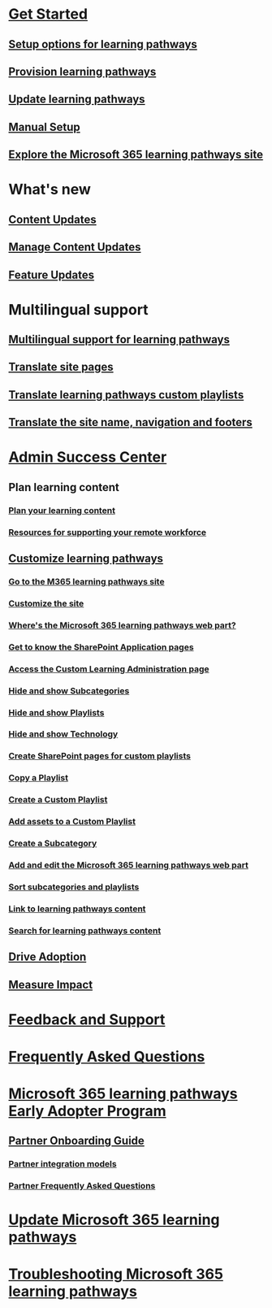 # [Get Started](index.md)  
## [Setup options for learning pathways](custom_setupoptions.md)
## [Provision learning pathways](custom_provision.md)
## [Update learning pathways](custom_update.md)
## [Manual Setup](custom_manualsetup.md)
## [Explore the Microsoft 365 learning pathways site](custom_exploresite.md)
# What's new 
## [Content Updates](custom_contentupdates.md) 
## [Manage Content Updates](custom_contentupdatesmanage.md)
## [Feature Updates](custom_featureupdates.md)
# Multilingual support
## [Multilingual support for learning pathways](custom_overview_ml.md)
## [Translate site pages](custom_translate_page_ml.md)
## [Translate learning pathways custom playlists](custom_translate_pl_ml.md)
## [Translate the site name, navigation and footers](custom_sitenamenav_ml.md)
# [Admin Success Center](custom_successcenter.md)
## Plan learning content 
### [Plan your learning content](custom_plancontent.md)
### [Resources for supporting your remote workforce](custom_plancontent_remoteresources.md)
## [Customize learning pathways](custom_overview.md)
### [Go to the M365 learning pathways site](custom_goto.md)
### [Customize the site](custom_edithelp.md)
### [Where's the Microsoft 365 learning pathways web part?](custom_whereiswebpart.md)
### [Get to know the SharePoint Application pages](custom_apppages.md)
### [Access the Custom Learning Administration page](custom_accessadmin.md)
### [Hide and show Subcategories](custom_hideshowsub.md)
### [Hide and show Playlists](custom_hideshowplaylists.md)
### [Hide and show Technology](custom_hideshowtech.md)
### [Create SharePoint pages for custom playlists](custom_createnewpage.md)
### [Copy a Playlist](custom_copyplaylist.md)
### [Create a Custom Playlist](custom_createnewplaylist.md)
### [Add assets to a Custom Playlist](custom_addassets.md)
### [Create a Subcategory](custom_createnewcat.md)
### [Add and edit the Microsoft 365 learning pathways web part](custom_addwebpart.md)
### [Sort subcategories and playlists](custom_sortsubplay.md)
### [Link to learning pathways content](custom_linking.md)
### [Search for learning pathways content](custom_search.md)
## [Drive Adoption](driveadoption.md)
## [Measure Impact](custom_measureimpact.md)
# [Feedback and Support](feedback.md)
# [Frequently Asked Questions](faq.md)
# [Microsoft 365 learning pathways Early Adopter Program](custom_partnerguide.md)
## [Partner Onboarding Guide](custom_partnerguide_getfam.md)
### [Partner integration models](custom_partnerguide_contint.md) 
### [Partner Frequently Asked Questions](custom_partner.md)
# [Update Microsoft 365 learning pathways](custom_update.md)
# [Troubleshooting Microsoft 365 learning pathways](custom_troubleshooting.md) 
